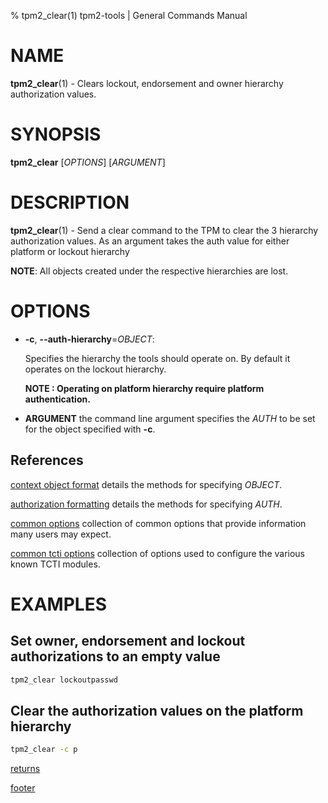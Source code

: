 % tpm2_clear(1) tpm2-tools | General Commands Manual

# NAME

**tpm2_clear**(1) - Clears lockout, endorsement and owner hierarchy
authorization values.

# SYNOPSIS

**tpm2_clear** [*OPTIONS*] [*ARGUMENT*]

# DESCRIPTION

**tpm2_clear**(1) - Send a clear command to the TPM to clear the 3 hierarchy
authorization values. As an argument takes the auth value for either platform or
lockout hierarchy

**NOTE**: All objects created under the respective hierarchies are lost.

# OPTIONS

  * **-c**, **\--auth-hierarchy**=_OBJECT_:

    Specifies the hierarchy the tools should operate on. By default
    it operates on the lockout hierarchy.

    **NOTE : Operating on platform hierarchy require platform authentication.**

  * **ARGUMENT** the command line argument specifies the _AUTH_ to be set for
    the object specified with **-c**.

## References

[context object format](common/ctxobj.md) details the methods for specifying
_OBJECT_.

[authorization formatting](common/authorizations.md) details the methods for
specifying _AUTH_.

[common options](common/options.md) collection of common options that provide
information many users may expect.

[common tcti options](common/tcti.md) collection of options used to configure
the various known TCTI modules.

# EXAMPLES

## Set owner, endorsement and lockout authorizations to an empty value

```bash
tpm2_clear lockoutpasswd
```

## Clear the authorization values on the platform hierarchy
```bash
tpm2_clear -c p
```

[returns](common/returns.md)

[footer](common/footer.md)
